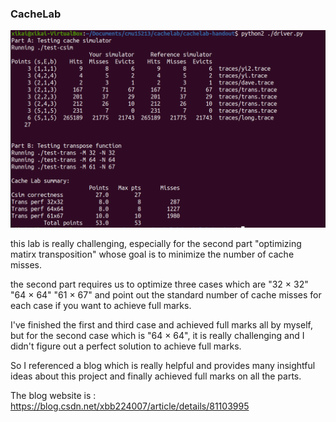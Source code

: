 ### CacheLab

![Image text](https://github.com/Xikai-Yang/cmu15213/blob/master/img/cacheLab.png)

this lab is really challenging, especially for the second part "optimizing matirx transposition" whose goal is to minimize the number of cache misses.

the second part requires us to optimize three cases which are "32 × 32" "64 × 64" "61 × 67" and point out the standard number of cache misses for each case if you want to achieve full marks.

I've finished the first and third case and achieved full marks all by myself, but for the second case which is "64 × 64", it is really challenging and I didn't figure out a perfect solution to achieve full marks.

So I referenced a blog which is really helpful and provides many insightful ideas about this project and finally achieved full marks on all the parts.

The blog website is : https://blog.csdn.net/xbb224007/article/details/81103995
